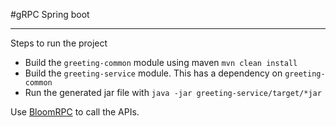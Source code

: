 #gRPC Spring boot
<hr/>
Steps to run the project

* Build the ```greeting-common``` module using maven 
  ```mvn clean install```
* Build the ```greeting-service``` module. This has a dependency on ```greeting-common```
* Run the generated jar file with ```java -jar greeting-service/target/*jar```

Use [BloomRPC](https://github.com/uw-labs/bloomrpc) to call the APIs.